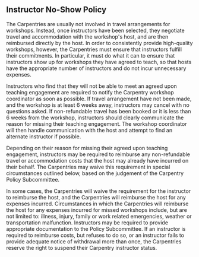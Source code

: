 ## Instructor No-Show Policy

The Carpentries are usually not involved in travel arrangements for workshops. Instead, once instructors have been selected, they negotiate travel and accommodation with the workshop's host, and are then reimbursed directly by the host. In order to consistently provide high-quality workshops, however, the Carpentries must ensure that instructors fulfill their commitments. In particular, it must do what it can to ensure that instructors show up for workshops they have agreed to teach, so that hosts have the appropriate number of instructors and do not incur unnecessary expenses.

Instructors who find that they will not be able to meet an agreed upon teaching engagement are required to notify the Carpentry workshop coordinator as soon as possible. If travel arrangement have not been made, and the workshop is at least 6 weeks away, instructors may cancel with no questions asked. If non-refundable travel has been booked or it is less than 6 weeks from the workshop, instructors should clearly communicate the reason for missing their teaching engagement. The workshop coordinator will then handle communication with the host and attempt to find an alternate instructor if possible.

Depending on their reason for missing their agreed upon teaching engagement, instructors may be required to reimburse any non-refundable travel or accommodation costs that the host may already have incurred on their behalf. The Carpentries may waive this requirement in special circumstances outlined below, based on the judgement of the Carpentry Policy Subcommittee.

In some cases, the Carpentries will waive the requirement for the instructor to reimburse the host, and the Carpentries will reimburse the host for any expenses incurred. Circumstances in which the Carpentries will reimburse the host for any expenses incurred for missed workshops include, but are not limited to: illness, injury, family or work related emergencies, weather or transportation malfunction. Instructors may be required to provide appropriate documentation to the Policy Subcommittee. If an instructor is required to reimburse costs, but refuses to do so, or an instructor fails to provide adequate notice of withdrawal more than once, the Carpentries reserve the right to suspend their Carpentry instructor status.